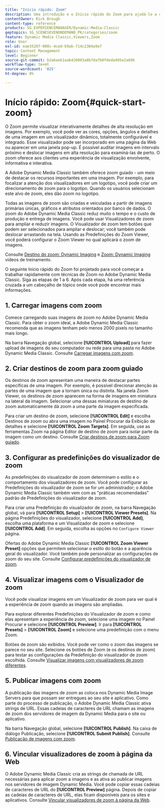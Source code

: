 ```yaml
---
title: "Início rápido: Zoom"
description: Uma introdução e o Início rápido do Zoom para ajudá-lo a começar a trabalhar rapidamente.
contentOwner: Rick Brough
content-type: reference
products: SG_EXPERIENCEMANAGER/Dynamic-Media-Classic
geptopics: SG_SCENESEVENONDEMAND_PK/categories/zoom
feature: Dynamic Media Classic,Viewers,Zoom
role: User
exl-id: eae35207-000c-4ced-b9ab-714c2384a9e7
topic: Content Management
level: Beginner
source-git-commit: b2a6aeb1aab420803a8b7dafb0fdeda495e2a69b
workflow-type: tm+mt
source-wordcount: '825'
ht-degree: 0%

---
```


# Início rápido: Zoom{#quick-start-zoom}

O Zoom permite visualizar interativamente detalhes de alta resolução em imagens. Por exemplo, você pode ver as cores, opções, ângulos e detalhes de uma imagem em um visualizador dinâmico, totalmente configurável e integrado. Esse visualizador pode ser incorporado em uma página da Web ou aparecer em uma janela pop-up. É possível auditar imagens em intervalo próximo e deslocar imagens em alta resolução para examiná-las de perto. O zoom oferece aos clientes uma experiência de visualização envolvente, informativa e interativa.

A Adobe Dynamic Media Classic também oferece zoom guiado - um meio de destacar os recursos importantes em uma imagem. Por exemplo, para focalizar a atenção dos visualizadores em um logotipo, você pode criar um direcionamento de zoom para o logotipo. Quando os usuários selecionam este alvo de zoom, eles dão zoom no logotipo.

Todas as imagens de zoom são criadas e veiculadas a partir de imagens primárias únicas, gráficos e atributos orientados por banco de dados. O zoom do Adobe Dynamic Media Classic reduz muito o tempo e o custo de produção e entrega de imagens. Você pode usar Visualizadores de zoom para ampliar e reduzir imagens. O Visualizador de zoom tem botões que podem ser selecionados para ampliar e deslocar; você também pode deslocar arrastando na tela. Usando as Predefinições do Zoom Viewer, você poderá configurar o Zoom Viewer no qual aplicará o zoom de imagens.

Consulte [Destino do zoom: Dynamic Imaging](https://s7d5.scene7.com/s7viewers/html5/VideoViewer.html?videoserverurl=https://s7d5.scene7.com/is/content/&amp;emailurl=https://s7d5.scene7.com/s7/emailFriend&amp;serverUrl=https://s7d5.scene7.com/is/image/&amp;config=Scene7SharedAssets/Universal_HTML5_Video&amp;contenturl=https://s7d5.scene7.com/skins/&amp;asset=S7tutorials/559_Zoom%20Target%20Tool_converted%20renamed_Dynamic%20Imaging-AVS) e [Zoom: Dynamic Imaging](https://s7d5.scene7.com/s7viewers/html5/VideoViewer.html?videoserverurl=https://s7d5.scene7.com/is/content/&amp;emailurl=https://s7d5.scene7.com/s7/emailFriend&amp;serverUrl=https://s7d5.scene7.com/is/image/&amp;config=Scene7SharedAssets/Universal_HTML5_Video&amp;contenturl=https://s7d5.scene7.com/skins/&amp;asset=S7tutorials/560_Zoom_converted%20renamed_Dynamic%20Imaging-AVS) vídeos de treinamento.

O seguinte Início rápido do Zoom foi projetado para você começar a trabalhar rapidamente com técnicas de Zoom no Adobe Dynamic Media Classic. Siga as etapas de 1 a 6. Após cada etapa, há uma referência cruzada a um cabeçalho de tópico onde você pode encontrar mais informações.

## 1. Carregar imagens com zoom

Comece carregando suas imagens de zoom no Adobe Dynamic Media Classic. Para obter o zoom ideal, a Adobe Dynamic Media Classic recomenda que as imagens tenham pelo menos 2000 pixels no tamanho mais longo.

Na barra Navegação global, selecione **[!UICONTROL Upload]** para fazer upload de imagens do seu computador ou rede para uma pasta no Adobe Dynamic Media Classic. Consulte [Carregar imagens com zoom](uploading-zoom-images.md#uploading_zoom_images).

## 2. Criar destinos de zoom para zoom guiado

Os destinos de zoom apresentam uma maneira de destacar partes específicas de uma imagem. Por exemplo, é possível direcionar atenção às partes de uma imagem que a tornam única ou distinta. Na janela Zoom Viewer, os destinos de zoom aparecem na forma de imagens em miniatura na lateral da imagem. Selecionar uma dessas miniaturas de destino de zoom automaticamente dá zoom a uma parte da imagem especificada.

Para criar um destino de zoom, selecione **[!UICONTROL Edit]** e escolha Destinos de zoom ou abra uma imagem no Painel Procurar da Exibição de detalhes e selecione **[!UICONTROL Zoom Targets]**. Em seguida, use as ferramentas Zoom na página Editor de destino de zoom para isolar parte da imagem como um destino. Consulte [Criar destinos de zoom para Zoom guiado](creating-zoom-targets-guided-zoom.md#creating_zoom_targets_for_guided_zoom).

## 3. Configurar as predefinições do visualizador de zoom

As predefinições do visualizador de zoom determinam o estilo e o comportamento dos visualizadores de zoom. Você pode configurar as Predefinições do visualizador de zoom se for um administrador; o Adobe Dynamic Media Classic também vem com as &quot;práticas recomendadas&quot; padrão de Predefinições do visualizador de zoom.

Para criar uma Predefinição do visualizador de zoom, na barra Navegação global, vá para **[!UICONTROL Setup]** > **[!UICONTROL Viewer Presets]**. Na página Predefinições do visualizador, selecione **[!UICONTROL Add]**, escolha uma plataforma e um Visualizador de zoom e selecione **[!UICONTROL Add]**. Em seguida, escolha as opções no `Configure Viewer` página.

Ofertas do Adobe Dynamic Media Classic **[!UICONTROL Zoom Viewer Preset]** opções que permitem selecionar o estilo do botão e a aparência geral do visualizador. Você também pode personalizar as configurações de zoom do seu site. Consulte [Configurar predefinições do visualizador de zoom](setting-zoom-viewer-presets.md#setting_up_zoom_viewer_presets).

## 4. Visualizar imagens com o Visualizador de zoom

Você pode visualizar imagens em um Visualizador de zoom para ver qual é a experiência de zoom quando as imagens são ampliadas.

Para explorar diferentes Predefinições do Visualizador de zoom e como elas apresentam a experiência de zoom, selecione uma imagem no Painel Procurar e selecione **[!UICONTROL Preview]**. Ir para **[!UICONTROL Presets]** > **[!UICONTROL Zoom]** e selecione uma predefinição com o menu Zoom.

Botões de zoom são exibidos. Você pode ver como o zoom das imagens se parece no seu site. Selecione os botões de Zoom (e os destinos de zoom) para testar as configurações da Predefinição do visualizador de zoom escolhida. Consulte [Visualizar imagens com visualizadores de zoom diferentes](previewing-image-assets-different-zoom.md#previewing_image_assets_with_different_zoom_viewers).

## 5. Publicar imagens com zoom

A publicação das imagens de zoom as coloca nos Dynamic Media Image Servers para que possam ser entregues ao seu site e aplicativo. Como parte do processo de publicação, o Adobe Dynamic Media Classic ativa strings de URL. Essas cadeias de caracteres de URL chamam as imagens de zoom dos servidores de imagem da Dynamic Media para o site ou aplicativo.

Na barra Navegação global, selecione **[!UICONTROL Publish]**. Na caixa de diálogo Publicação, selecione **[!UICONTROL Submit Publish]**. Consulte [Publicação de imagens com zoom](publishing-zoom-images.md#publishing_zoom_images).

## 6. Vincular visualizadores de zoom à página da Web

O Adobe Dynamic Media Classic cria as strings de chamada de URL necessárias para aplicar zoom a imagens e as ativa ao publicar imagens nos servidores de imagem Dynamic Media. Você pode copiar essas cadeias de caracteres de URL do **[!UICONTROL Preview]** página. Depois de copiar as cadeias de caracteres de URL, elas ficam disponíveis para os sites e aplicativos. Consulte [Vincular visualizadores de zoom à página da Web](linking-zoom-viewers-web-pages.md#linking_zoom_viewers_to_your_web_pages).
